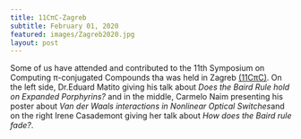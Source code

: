 ```yaml
---
title: 11CπC-Zagreb
subtitle: February 01, 2020
featured: images/Zagreb2020.jpg
layout: post
---
```


 <p>Some of us have attended and contributed to the 11th Symposium on Computing π-conjugated Compounds tha was held in Zagreb <a href="https://sites.google.com/view/cpic11/home">(11CπC)</a>. On the left side, Dr.Eduard Matito giving his talk about <i>Does the Baird Rule hold 
on Expanded Porphyrins?</i> and in the middle, Carmelo Naim presenting his poster about <i>Van der Waals interactions in Nonlinear Optical Switches</i>and on the right Irene Casademont giving her talk about <i>How does the Baird rule fade?</i>. </p>

